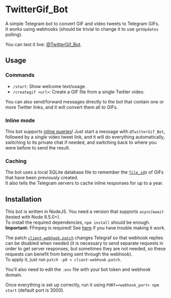 # TwitterGif\_Bot
A simple Telegram bot to convert GIF and video tweets to Telegram GIFs.  
It works using webhooks (should be trivial to change it to use `getUpdates` polling).  

You can test it live: [@TwitterGif\_Bot](https://t.me/TwitterGif_Bot).

## Usage
### Commands

 * `/start`: Show welcome text/usage.
 * `/creategif <url>`: Create a GIF file from a single Twitter video.

You can also send/forward messages directly to the bot that contain one or more Twitter links, and it will convert them all to GIFs.

### Inline mode

This bot supports [inline queries](https://core.telegram.org/bots#inline-mode)! Just start a message with `@TwitterGif_Bot`, followed by a *single* video tweet link, and it will do everything automatically, switching to its private chat if needed, and switching back to where you were before to send the result.

### Caching

The bot uses a local SQLite database file to remember the [`file_id`](https://core.telegram.org/bots/api#sending-files)s of GIFs that have been previously created.  
It also tells the Telegram servers to cache inline responses for up to a year.

## Installation

This bot is written in NodeJS. You need a version that supports `async`/`await` (tested with Node 8.5.0+).  
To install the required dependencies, `npm install` should be enough.  
**Important:** FFmpeg is required! See [here](https://github.com/fluent-ffmpeg/node-fluent-ffmpeg#prerequisites) if you have trouble making it work.

The patch [`client-webhook.patch`](client-webhook.patch) changes Telegraf so that webhook replies can be disabled when needed (it is necessary to send separate requests in order to get server responses, but sometimes they are not needed, so these requests can benefit from being sent through the webhook).  
To apply it, just run `patch -p0 < client-webhook.patch`.

You’ll also need to edit the `.env` file with your bot token and webhook domain.

Once everything is set up correctly, run it using `PORT=<webhook_port> npm start` (default port is 3000).
